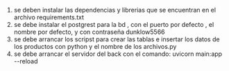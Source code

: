 1) se deben instalar las dependencias y librerias que se encuentran en el archivo requirements.txt
2) se debe instalar el postgrest para la bd , con el puerto por defecto , el nombre por defecto, y con contraseña dunklow5566
3) se debe arrancar los scripst para crear las tablas e insertar los datos de los productos con python y el nombre de los archivos.py
4) se debe arrancar el servidor del back con el comando: uvicorn main:app --reload
